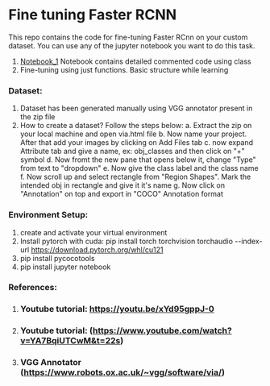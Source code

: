 # Fine tuning Faster RCNN
This repo contains the code for fine-tuning Faster RCnn on your custom dataset. You can use any of the jupyter notebook you want to do this task.
1. [Notebook_1]([[URL](https://github.com/irohitraj/Computer-Vision/blob/main/Faster_RCNN%20fine%20tuning/Supervised%20Fine-tuning%20using%20class.ipynb)) Notebook contains detailed commented code using class
2. Fine-tuning using just functions. Basic structure while learning


### Dataset:
  1. Dataset has been generated manually using VGG annotator present in the zip file
  2. How to create a dataset? Follow the steps below:
     a. Extract the zip on your local machine and open via.html file
     b. Now name your project. After that add your images by clicking on Add Files tab
     c. now expand Attribute tab and give a name, ex: obj_classes and then click on "+" symbol
     d. Now fromt the new pane that opens below it, change "Type" from text to "dropdown"
     e. Now give the class label and the class name
     f. Now scroll up and select rectangle from "Region Shapes". Mark the intended obj in rectangle and give it it's name
     g. Now click on "Annotation" on top and export in "COCO" Annotation format 
### Environment Setup:        
  1. create and activate your virtual environment
  2. Install pytorch with cuda: pip install torch torchvision torchaudio --index-url https://download.pytorch.org/whl/cu121
  3. pip install pycocotools
  4. pip install jupyter notebook

### References:
  1. ### Youtube tutorial: https://youtu.be/xYd95gppJ-0
  2. ### Youtube tutorial: (https://www.youtube.com/watch?v=YA7BqiUTCwM&t=22s)
  3. ### VGG Annotator (https://www.robots.ox.ac.uk/~vgg/software/via/)
